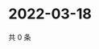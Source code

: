 # 2022-03-18

共 0 条

<!-- BEGIN WEIBO -->
<!-- 最后更新时间 Fri Mar 18 2022 07:40:43 GMT+0800 (China Standard Time) -->

<!-- END WEIBO -->
